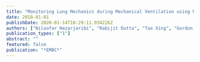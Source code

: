 ```yaml
---
title: "Monitoring Lung Mechanics during Mechanical Ventilation using Machine Learning Algorithms"
date: 2018-01-01
publishDate: 2020-01-14T10:29:11.934226Z
authors: ["Niloofar Hezarjaribi", "Rabijit Dutta", "Tao Xing", "Gordon K. Murdoch", "Sepideh Mazrouee", "Bobak J. Mortazavi", "Hassan Ghasemzadeh"]
publication_types: ["1"]
abstract: ""
featured: false
publication: "*EMBC*"
---
```


